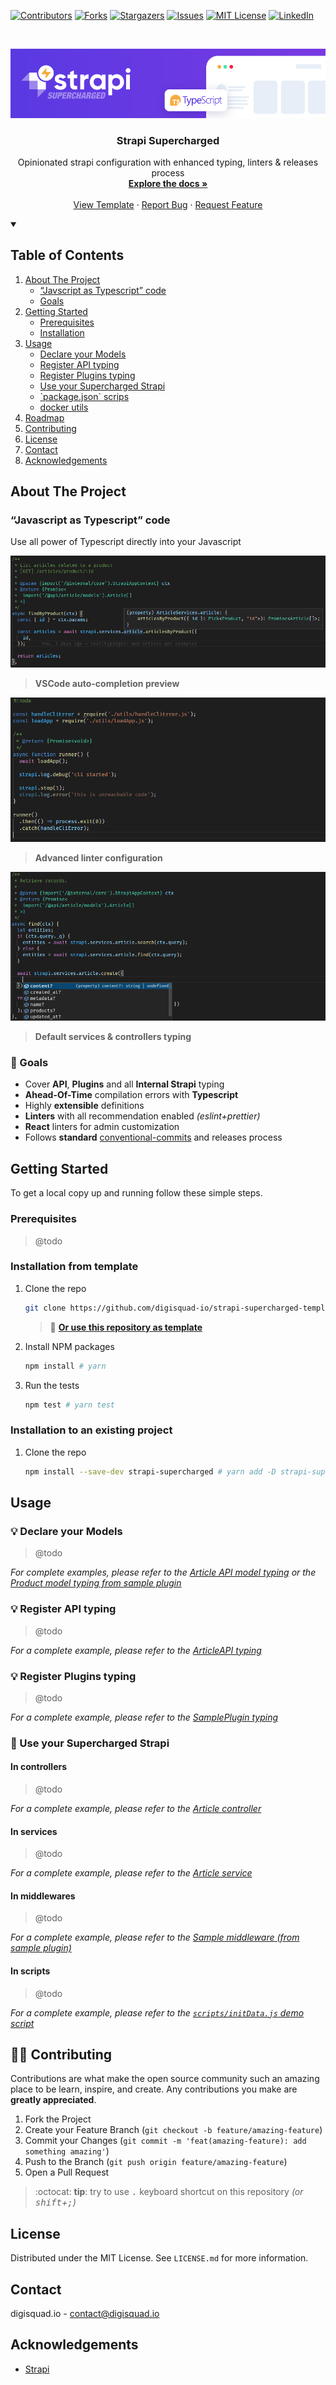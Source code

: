 <!-- PROJECT SHIELDS -->

[![Contributors][contributors-shield]][contributors-url]
[![Forks][forks-shield]][forks-url]
[![Stargazers][stars-shield]][stars-url]
[![Issues][issues-shield]][issues-url]
[![MIT License][license-shield]][license-url]
[![LinkedIn][linkedin-shield]][linkedin-url]

<!-- PROJECT LOGO -->
<br />
<p align="center">
  <a href="https://github.com/digisquad-io/strapi-supercharged">
    <img src="./.github/images/strapi-supercharged.png" alt="Strapi Supercharged" />
  </a>

  <h3 align="center">Strapi Supercharged</h3>

  <p align="center">
    Opinionated strapi configuration with enhanced typing, linters & releases process
    <br />
    <a href="https://github.com/digisquad-io/strapi-supercharged"><strong>Explore the docs »</strong></a>
    <br />
    <br />
    <a href="https://github.com/digisquad-io/strapi-supercharged-template">View Template</a>
    ·
    <a href="https://github.com/digisquad-io/strapi-supercharged/issues">Report Bug</a>
    ·
    <a href="https://github.com/digisquad-io/strapi-supercharged/issues">Request Feature</a>
  </p>
</p>

<!-- TABLE OF CONTENTS -->
<details open="open">
  <summary><h2>Table of Contents</h2></summary>
  <ol>
    <li>
      <a href="#about-the-project">About The Project</a>
      <ul>
        <li><a href="#javascript-as-typescript-code">“Javscript as Typescript” code</a></li>
        <li><a href="#-goals">Goals</a></li>
      </ul>
    </li>
    <li>
      <a href="#getting-started">Getting Started</a>
      <ul>
        <li><a href="#prerequisites">Prerequisites</a></li>
        <li><a href="#installation">Installation</a></li>
      </ul>
    </li>
    <li>
      <a href="#usage">Usage</a>
      <ul>
        <li><a href="#-declare-your-models">Declare your Models</a></li>
        <li><a href="#-register-api-typing">Register API typing</a></li>
        <li><a href="#-register-plugins-typing">Register Plugins typing</a></li>
        <li><a href="#-use-your-supercharged-strapi">Use your Supercharged Strapi</a></li>
        <li><a href="#-packagejson-scrips">`package.json` scrips</a></li>
        <li><a href="#-docker-utils">docker utils</a></li>
      </ul>
    </li>
    <li><a href="#-roadmap">Roadmap</a></li>
    <li><a href="#%EF%B8%8F-contributing">Contributing</a></li>
    <li><a href="#license">License</a></li>
    <li><a href="#contact">Contact</a></li>
    <li><a href="#acknowledgements">Acknowledgements</a></li>
  </ol>
</details>

<!-- ABOUT THE PROJECT -->

## About The Project

### “Javascript as Typescript” code

Use all power of Typescript directly into your Javascript

[![VSCode auto-completion preview][preview-api-content]](api/article/controllers/article.js "VSCode auto-completion preview")

> **VSCode auto-completion preview**

[![Advanced linter configuration][preview-improved-linters]](scripts/empty-script.js "Advanced linter configuration")

> **Advanced linter configuration**

[![Default services & controllers typing][preview-default-controllers-override]](api/article/controllers.d.ts "Default services & controllers typing")

> **Default services & controllers typing**

### 🎯 Goals

- Cover **API**, **Plugins** and all **Internal Strapi** typing
- **Ahead-Of-Time** compilation errors with **Typescript**
- Highly **extensible** definitions
- **Linters** with all recommendation enabled _(eslint+prettier)_
- **React** linters for admin customization
- Follows **standard** [conventional-commits](https://www.conventionalcommits.org) and releases process

<!-- GETTING STARTED -->

## Getting Started

To get a local copy up and running follow these simple steps.

### Prerequisites

> @todo

### Installation from template

1. Clone the repo
   ```sh
   git clone https://github.com/digisquad-io/strapi-supercharged-template.git
   ```
   > 🚀 **[Or use this repository as template](https://github.com/digisquad-io/strapi-supercharged-template/generate)**
2. Install NPM packages
   ```sh
   npm install # yarn
   ```
3. Run the tests
   ```sh
   npm test # yarn test
   ```

### Installation to an existing project

1. Clone the repo
   ```sh
   npm install --save-dev strapi-supercharged # yarn add -D strapi-supercharged
   ```

<!-- USAGE EXAMPLES -->

## Usage

### 💡 Declare your Models

> @todo

_For complete examples, please refer to the [Article API model typing](https://github.com/digisquad-io/strapi-supercharged-template/api/article/models/article.d.ts) or the [Product model typing from sample plugin](https://github.com/digisquad-io/strapi-supercharged-template/plugins/sample/models/product.d.ts)_

### 💡 Register API typing

> @todo

_For a complete example, please refer to the [ArticleAPI typing](https://github.com/digisquad-io/strapi-supercharged-template/api/article/index.d.ts)_

### 💡 Register Plugins typing

> @todo

_For a complete example, please refer to the [SamplePlugin typing](https://github.com/digisquad-io/strapi-supercharged-template/plugins/sample/index.d.ts)_

### 🌠 Use your Supercharged Strapi

#### In controllers

> @todo

_For a complete example, please refer to the [Article controller](https://github.com/digisquad-io/strapi-supercharged-template/api/article/controllers/article.js)_

#### In services

> @todo

_For a complete example, please refer to the [Article service](https://github.com/digisquad-io/strapi-supercharged-template/api/article/services/article.js)_

#### In middlewares

> @todo

_For a complete example, please refer to the [Sample middleware (from sample plugin)](https://github.com/digisquad-io/strapi-supercharged-template/plugins/sample/middlewares/sample.js)_

#### In scripts

> @todo

_For a complete example, please refer to the [`scripts/initData.js` demo script](https://github.com/digisquad-io/strapi-supercharged-template/scripts/initData.js)_

<!-- CONTRIBUTING -->

## 🙋‍♂️ Contributing

Contributions are what make the open source community such an amazing place to be learn, inspire, and create. Any contributions you make are **greatly appreciated**.

1. Fork the Project
2. Create your Feature Branch (`git checkout -b feature/amazing-feature`)
3. Commit your Changes (`git commit -m 'feat(amazing-feature): add something amazing'`)
4. Push to the Branch (`git push origin feature/amazing-feature`)
5. Open a Pull Request

> :octocat: **tip**: try to use <kbd>.</kbd> keyboard shortcut on this repository _(or <kbd>shift</kbd>+<kbd>;</kbd>)_

<!-- LICENSE -->

## License

Distributed under the MIT License. See `LICENSE.md` for more information.

<!-- CONTACT -->

## Contact

digisquad.io - contact@digisquad.io

<!-- ACKNOWLEDGEMENTS -->

## Acknowledgements

- [Strapi](https://github.com/strapi/strapi)

<!-- MARKDOWN LINKS & IMAGES -->
<!-- https://www.markdownguide.org/basic-syntax/#reference-style-links -->

[contributors-shield]: https://img.shields.io/github/contributors/digisquad-io/strapi-supercharged.svg?style=for-the-badge
[contributors-url]: https://github.com/digisquad-io/strapi-supercharged/graphs/contributors
[forks-shield]: https://img.shields.io/github/forks/digisquad-io/strapi-supercharged.svg?style=for-the-badge
[forks-url]: https://github.com/digisquad-io/strapi-supercharged/network/members
[stars-shield]: https://img.shields.io/github/stars/digisquad-io/strapi-supercharged.svg?style=for-the-badge
[stars-url]: https://github.com/digisquad-io/strapi-supercharged/stargazers
[issues-shield]: https://img.shields.io/github/issues/digisquad-io/strapi-supercharged.svg?style=for-the-badge
[issues-url]: https://github.com/digisquad-io/strapi-supercharged/issues
[license-shield]: https://img.shields.io/github/license/digisquad-io/strapi-supercharged.svg?style=for-the-badge
[license-url]: https://github.com/digisquad-io/strapi-supercharged/blob/master/LICENSE.txt
[linkedin-shield]: https://img.shields.io/badge/-LinkedIn-black.svg?style=for-the-badge&logo=linkedin&colorB=555
[linkedin-url]: https://linkedin.com/company/digisquad-io
[preview-api-content]: ./.github/images/preview-api-content.png
[preview-improved-linters]: ./.github/images/preview-improved-linters.png
[preview-default-controllers-override]: ./.github/images/preview-default-controllers-override.png
